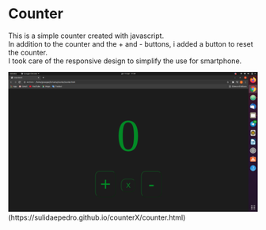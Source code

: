 # Counter
<p>This is a simple counter created with javascript.<br>
In addition to the counter and the + and - buttons, i added a button to reset the counter.<br>
I took care of the responsive design to simplify the use for smartphone. <p>
<img src='Schermata da 2021-04-15 17-59-23.png'>(https://sulidaepedro.github.io/counterX/counter.html)

